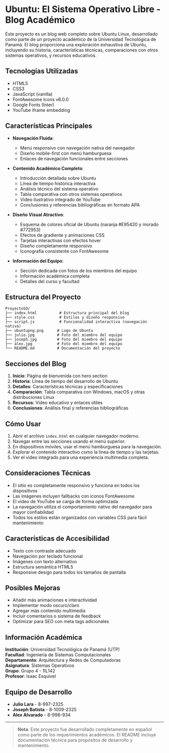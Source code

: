 # Ubuntu: El Sistema Operativo Libre - Blog Académico

Este proyecto es un blog web completo sobre Ubuntu Linux, desarrollado como parte de un proyecto académico de la Universidad Tecnológica de Panamá. El blog proporciona una exploración exhaustiva de Ubuntu, incluyendo su historia, características técnicas, comparaciones con otros sistemas operativos, y recursos educativos.

## Tecnologías Utilizadas

- HTML5  
- CSS3  
- JavaScript (vanilla)  
- FontAwesome Icons v6.0.0  
- Google Fonts (Inter)  
- YouTube iframe embedding

## Características Principales

- **Navegación Fluida**:
  - Menú responsivo con navegación nativa del navegador  
  - Diseño mobile-first con menú hamburguesa  
  - Enlaces de navegación funcionales entre secciones

- **Contenido Académico Completo**:
  - Introducción detallada sobre Ubuntu  
  - Línea de tiempo histórica interactiva  
  - Análisis técnico del sistema operativo  
  - Tabla comparativa con otros sistemas operativos  
  - Video ilustrativo integrado de YouTube  
  - Conclusiones y referencias bibliográficas en formato APA

- **Diseño Visual Atractivo**:
  - Esquema de colores oficial de Ubuntu (naranja #E95420 y morado #772953)  
  - Efectos de gradiente y animaciones CSS  
  - Tarjetas interactivas con efectos hover  
  - Diseño completamente responsivo  
  - Iconografía consistente con FontAwesome

- **Información del Equipo**:
  - Sección dedicada con fotos de los miembros del equipo  
  - Información académica completa  
  - Detalles del curso y facultad

## Estructura del Proyecto

```
ProyectoSO/
├── index.html          # Estructura principal del blog
├── style.css           # Estilos y diseño responsivo
├── script.js           # Funcionalidad interactiva (navegación nativa)
├── ubuntupng.png      # Logo de Ubuntu
├── julio.jpg          # Foto del miembro del equipo
├── joseph.jpg         # Foto del miembro del equipo
├── alex.jpg           # Foto del miembro del equipo
└── README.md          # Documentación del proyecto
```

## Secciones del Blog

1. **Inicio**: Página de bienvenida con hero section  
2. **Historia**: Línea de tiempo del desarrollo de Ubuntu  
3. **Detalles**: Características técnicas y especificaciones  
4. **Comparación**: Tabla comparativa con Windows, macOS y otras distribuciones Linux  
5. **Recursos**: Video educativo y enlaces útiles  
6. **Conclusiones**: Análisis final y referencias bibliográficas

## Cómo Usar

1. Abrir el archivo `index.html` en cualquier navegador moderno.  
2. Navegar entre las secciones usando el menú superior.  
3. En dispositivos móviles, usar el menú hamburguesa para la navegación.  
4. Explorar el contenido interactivo como la línea de tiempo y las tarjetas.  
5. Ver el video integrado para una experiencia multimedia completa.

## Consideraciones Técnicas

- El sitio es completamente responsivo y funciona en todos los dispositivos  
- Las imágenes incluyen fallbacks con iconos FontAwesome  
- El video de YouTube se carga de forma optimizada  
- La navegación utiliza el comportamiento nativo del navegador para mayor confiabilidad  
- Todos los estilos están organizados con variables CSS para fácil mantenimiento

## Características de Accesibilidad

- Texto con contraste adecuado  
- Navegación por teclado funcional  
- Imágenes con texto alternativo  
- Estructura semántica HTML5  
- Responsive design para todos los tamaños de pantalla

## Posibles Mejoras

- Añadir más animaciones e interactividad  
- Implementar modo oscuro/claro  
- Agregar más contenido multimedia  
- Incluir comentarios o sistema de feedback  
- Optimizar para SEO con meta tags adicionales

## Información Académica

**Institución**: Universidad Tecnológica de Panamá (UTP)  
**Facultad**: Ingeniería de Sistemas Computacionales  
**Departamento**: Arquitectura y Redes de Computadoras  
**Asignatura**: Sistemas Operativos  
**Grupo**: Grupo 4 - 1IL142  
**Profesor**: Isaac Esquivel  

## Equipo de Desarrollo

- **Julio Lara** - 8-997-2325  
- **Joseph Batista** - 8-1009-2325  
- **Alex Alvarado** - 8-998-934  

---

> **Nota**: Este proyecto fue desarrollado completamente en español como parte de los requerimientos académicos. El README incluye documentación técnica para propósitos de desarrollo y mantenimiento.
